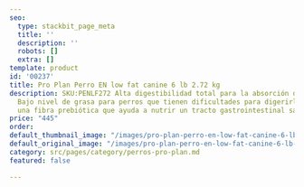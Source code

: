 ```yaml
---
seo:
  type: stackbit_page_meta
  title: ''
  description: ''
  robots: []
  extra: []
template: product
id: '00237'
title: Pro Plan Perro EN low fat canine 6 lb 2.72 kg
description: SKU:PENLF272 Alta digestibilidad total para la absorción de los nutrientes.
  Bajo nivel de grasa para perros que tienen dificultades para digerirlas. Contiene
  una fibra prebiótica que ayuda a nutrir un tracto gastrointestinal saludable.
price: "445"
order: 
default_thumbnail_image: "/images/pro-plan-perro-en-low-fat-canine-6-lb-2-72-kg.jpg"
default_original_image: "/images/pro-plan-perro-en-low-fat-canine-6-lb-2-72-kg.jpg"
category: src/pages/category/perros-pro-plan.md
featured: false

---
```


